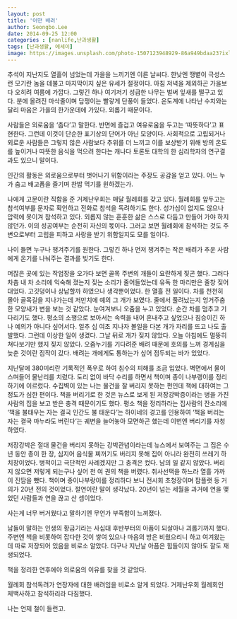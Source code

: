 ```yaml
---
layout: post
title: '어떤 배려'
author: Seongbo.Lee
date: 2014-09-25 12:00
categories : [nanlife,난과생활]
tags: [난과생활, 에세이]
image: https://images.unsplash.com/photo-1507123948929-86a949bdaa23?ixlib=rb-1.2.1&ixid=eyJhcHBfaWQiOjEyMDd9&auto=format&fit=crop&w=960&q=70
---
```


추석이 지난지도 열흘이 넘었는데 가을을 느끼기엔 이른 날씨다. 한낮엔 땡볕이 극성스런 모기란 놈을 데불고 마지막이지 싶은 유세가 절정이다. 아침 저녁을 제외하곤 가을보다 오히려 여름에 가깝다. 그렇긴 하나 여기저기 성급한 나무는 벌써 잎새를 떨구고 있다. 분에 올려진 마삭줄이며 담쟁이는 빨갛게 단풍이 들었다. 온도계에 나타난 수치와는 달리 마음은 가을의 한가운데에 가있다. 외롭기 때문이다.

사람들은 외로움을 ‘춥다’고 말한다. 반면에 즐겁고 여유로움을 두고는 ‘따뜻하다’고 표현한다. 그런데 이것이 단순한 표기상의 단어가 아닌 모양이다. 사회적으로 고립되거나 외로운 사람들은 그렇지 않은 사람보다 추위를 더 느끼고 이를 보상받기 위해 방의 온도를 높이거나 따뜻한 음식을 먹으려 한다는 캐나다 토론토 대학의 한 심리학자의 연구결과도 있으니 말이다.

인간의 활동은 외로움으로부터 벗어나기 위함이라는 주장도 공감을 얻고 있다. 어느 누가 춥고 배고픔을 즐기며 찬밥 먹기를 원하겠는가. 

나에게 고문이란 직함을 준 거제난우회는 매달 월례회를 갖고 있다. 월례회를 앞두고는 참석여부를 문자로 확인하고 전화로 참석을 독려하기도 한다. 성가심이 없지도 않으나 압력에 못이겨 참석하고 있다. 외롭지 않는 훈훈한 삶은 스스로 다듬고 만들어 가야 하지 않던가. 이의 성공여부는 순전히 자신의 몫이다. 그러고 보면 월례회에 참석하는 것도 주변으로부터 고립을 피하고 사랑을 받기 위함일지도 모를 일이다.

나이 들면 누구나 챙겨주기를 원한다. 그렇긴 하나 먼저 챙겨주는 작은 배려가 추운 사람에게 온기를 나눠주는 결과를 빚기도 한다.

머잖은 곳에 있는 작업장을 오가다 보면 골목 주변의 개들이 요란하게 짖곤 했다. 그러다 차츰 내 차 소리에 익숙해 졌는지 짖는 소리가 줄어들었는데 유독 한 마리만은 줄창 짖어 대었다. 고깃덩이나 상납할까 하였으나 생각뿐이었다. 한 열흘 전 일이다. 차를 천천히 몰아 골목길을 지나가는데 저만치에 예의 그 개가 보였다. 줄에서 풀려났는지 엉거주춤한 모양새가 변을 보는 것 같았다. 눈여겨보니 오줌을 누고 있었다. 순간 차를 멈추고 기다리기도 했다. 평소의 소행으로 보아서는 속력을 내어 혼내주고 싶었으나 짐승이긴 하나 예의가 아니다 싶어서다. 얼추 십 여초 지나자 볼일을 다본 개가 자리를 뜨고 나도 출발했다. 그런데 이상한 일이 생겼다. 그날 뒤로 개가 짖지 않았다. 오늘 아침에도 멀뚱히 쳐다보기만 했지 짖지 않았다. 오줌누기를 기다려준 배려 때문에 호의를 느껴 경계심을 늦춘 것이란 짐작이 갔다. 배려는 개에게도 통하는가 싶어 점두되는 바가 있었다.

지난달에 380미리란 기록적인 폭우로 하여 침수의 피해를 조금 입었다. 벽면에서 물이 스며들어 물난리를 치렀다. 도리 없이 바닥 수리를 하면서 책이며 종이 나부랭이를 정리하기에 이르렀다. 수집벽이 있는 나는 물건을 잘 버리지 못하는 편인데 책에 대하여는 그 정도가 심한 편이다. 책을 버리기로 한 것은 뉴스로 보게 된 저장강박증이라는 병을 가진 사람의 집을 보고 받은 충격 때문이기도 했다. 평소 책을 정리하라는 집사람의 잔소리에 ‘책을 불태우는 자는 결국 인간도 불 태운다’는 하이네의 경고를 인용하여 ‘책을 버리는 자는 결국 마누라도 버린다’는 궤변을 늘어놓아 모면하곤 했는데 이번엔 버리기를 자청하였다.

저장강박은 절대 물건을 버리지 못하는 강박관념이라는데 뉴스에서 보여주는 그 집은 수 년 동안 종이 한 장, 심지어 음식물 찌꺼기도 버리지 못해 집이 아니라 완전히 쓰레기 하치장이었다. 병적이고 극단적인 사례겠지만 그 충격은 컸다. 남의 일 같지 않았다. 버리지 않으면 저렇게 되는구나 싶어 천 여 권의 책을 버렸다. 취사선택을 하느라 열흘 가까이 진땀을 뺐다. 책이며 종이나부랑이를 정리하다 보니 전시회 초청장이며 팜플랫 등 거의가 20년 전의 것이었다. 절연이란 말이 생각났다. 20년이 넘는 세월을 과거에 연을 맺었던 사람들과 연을 끊고 산 셈이었다.

사는게 너무 버거웠다고 말하기엔 무언가 부족함이 느껴졌다.

남들이 말하는 인생의 황금기라는 사십대 후반부터의 아픔이 되살아나 괴롭기까지 했다. 주변엔 책을 비롯하여 잡다한 것이 쌓여 있으나 마음의 방은 비웠으리니 하고 여겨왔는데 따로 저장되어 있음을 비로소 알았다. 더구나 지난날 아픔은 힘들이지 않아도 잘도 재생되었다.

책을 정리한 연후에야 외로움의 이유를 찾을 것 같았다.

월례회 참석독려가 연장자에 대한 배려임을 비로소 알게 되었다. 거제난우회 월례회인 제백사하고 참석하리라 다짐했다.

나는 언제 철이 들런고.